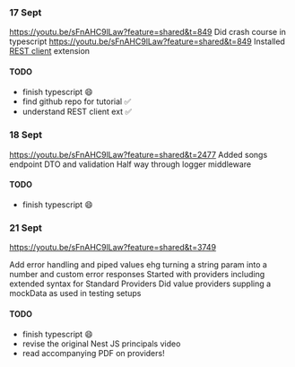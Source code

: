### 17 Sept

https://youtu.be/sFnAHC9lLaw?feature=shared&t=849
Did crash course in typescript https://youtu.be/sFnAHC9lLaw?feature=shared&t=849
Installed [REST client](https://marketplace.visualstudio.com/items?itemName=humao.rest-client) extension

#### TODO

- finish typescript 😄
- find github repo for tutorial ✅
- understand REST client ext ✅

### 18 Sept

https://youtu.be/sFnAHC9lLaw?feature=shared&t=2477
Added songs endpoint DTO and validation
Half way through logger middleware

#### TODO

- finish typescript 😄

### 21 Sept

https://youtu.be/sFnAHC9lLaw?feature=shared&t=3749

Add error handling and piped values ehg turning a string param into a number and custom error responses
Started with providers including extended syntax for Standard Providers
Did value providers suppling a mockData as used in testing setups

#### TODO

- finish typescript 😄
- revise the original Nest JS principals video
- read accompanying PDF on providers!
